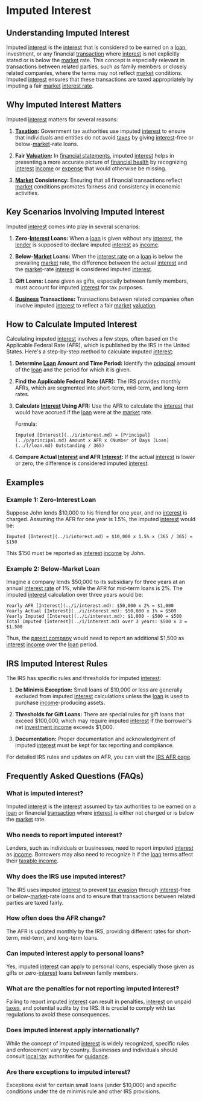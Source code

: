 # Imputed Interest

## Understanding Imputed Interest

Imputed [interest](../i/interest.md) is the [interest](../i/interest.md) that is considered to be earned on a [loan](../l/loan.md), investment, or any financial [transaction](../t/transaction.md) where [interest](../i/interest.md) is not explicitly stated or is below the [market](../m/market.md) rate. This concept is especially relevant in transactions between related parties, such as family members or closely related companies, where the terms may not reflect [market](../m/market.md) conditions. Imputed [interest](../i/interest.md) ensures that these transactions are taxed appropriately by imputing a fair [market](../m/market.md) [interest rate](../i/interest_rate.md).

## Why Imputed Interest Matters

Imputed [interest](../i/interest.md) matters for several reasons:

1. **[Taxation](../t/taxation.md):** Government tax authorities use imputed [interest](../i/interest.md) to ensure that individuals and entities do not avoid [taxes](../t/taxes.md) by giving [interest](../i/interest.md)-free or below-[market](../m/market.md)-rate loans.
   
2. **Fair [Valuation](../v/valuation.md):** In [financial statements](../f/financial_statements.md), imputed [interest](../i/interest.md) helps in presenting a more accurate picture of [financial health](../f/financial_health.md) by recognizing [interest](../i/interest.md) [income](../i/income.md) or [expense](../e/expense.md) that would otherwise be missing.

3. **[Market](../m/market.md) Consistency:** Ensuring that all financial transactions reflect [market](../m/market.md) conditions promotes fairness and consistency in economic activities.

## Key Scenarios Involving Imputed Interest

Imputed [interest](../i/interest.md) comes into play in several scenarios:

1. **Zero-[Interest](../i/interest.md) Loans:** When a [loan](../l/loan.md) is given without any [interest](../i/interest.md), the [lender](../l/lender.md) is supposed to declare imputed [interest](../i/interest.md) as [income](../i/income.md).
   
2. **Below-[Market](../m/market.md) Loans:** When the [interest rate](../i/interest_rate.md) on a [loan](../l/loan.md) is below the prevailing [market](../m/market.md) rate, the difference between the actual [interest](../i/interest.md) and the [market](../m/market.md)-rate [interest](../i/interest.md) is considered imputed [interest](../i/interest.md).

3. **Gift Loans:** Loans given as gifts, especially between family members, must account for imputed [interest](../i/interest.md) for tax purposes.

4. **[Business](../b/business.md) Transactions:** Transactions between related companies often involve imputed [interest](../i/interest.md) to reflect a fair [market](../m/market.md) [valuation](../v/valuation.md).

## How to Calculate Imputed Interest

Calculating imputed [interest](../i/interest.md) involves a few steps, often based on the Applicable Federal Rate (AFR), which is published by the IRS in the United States. Here's a step-by-step method to calculate imputed [interest](../i/interest.md):

1. **Determine [Loan](../l/loan.md) Amount and Time Period:** Identify the [principal](../p/principal.md) amount of the [loan](../l/loan.md) and the period for which it is given.

2. **Find the Applicable Federal Rate (AFR):** The IRS provides monthly AFRs, which are segmented into short-term, mid-term, and long-term rates.

3. **Calculate [Interest](../i/interest.md) Using AFR:** Use the AFR to calculate the [interest](../i/interest.md) that would have accrued if the [loan](../l/loan.md) were at the [market](../m/market.md) rate.

   Formula:
   ```
   Imputed [Interest](../i/interest.md) = [Principal](../p/principal.md) Amount x AFR x (Number of Days [Loan](../l/loan.md) Outstanding / 365)
   ```
   
4. **Compare Actual [Interest](../i/interest.md) and AFR [Interest](../i/interest.md):** If the actual [interest](../i/interest.md) is lower or zero, the difference is considered imputed [interest](../i/interest.md).

## Examples

### Example 1: Zero-Interest Loan

Suppose John lends $10,000 to his friend for one year, and no [interest](../i/interest.md) is charged. Assuming the AFR for one year is 1.5%, the imputed [interest](../i/interest.md) would be:

```
Imputed [Interest](../i/interest.md) = $10,000 x 1.5% x (365 / 365) = $150
```

This $150 must be reported as [interest](../i/interest.md) [income](../i/income.md) by John.

### Example 2: Below-Market Loan

Imagine a company lends $50,000 to its subsidiary for three years at an annual [interest rate](../i/interest_rate.md) of 1%, while the AFR for mid-term loans is 2%. The imputed [interest](../i/interest.md) calculation over three years would be:

```
Yearly AFR [Interest](../i/interest.md): $50,000 x 2% = $1,000
Yearly Actual [Interest](../i/interest.md): $50,000 x 1% = $500
Yearly Imputed [Interest](../i/interest.md): $1,000 - $500 = $500
Total Imputed [Interest](../i/interest.md) over 3 years: $500 x 3 = $1,500
```

Thus, the [parent company](../p/parent_company.md) would need to report an additional $1,500 as [interest](../i/interest.md) [income](../i/income.md) over the [loan](../l/loan.md) period.

## IRS Imputed Interest Rules

The IRS has specific rules and thresholds for imputed [interest](../i/interest.md):

1. **De Minimis Exception:** Small loans of $10,000 or less are generally excluded from imputed [interest](../i/interest.md) calculations unless the [loan](../l/loan.md) is used to purchase [income](../i/income.md)-producing assets.

2. **Thresholds for Gift Loans:** There are special rules for gift loans that exceed $100,000, which may require imputed [interest](../i/interest.md) if the borrower's net [investment income](../i/investment_income.md) exceeds $1,000.

3. **Documentation:** Proper documentation and acknowledgment of imputed [interest](../i/interest.md) must be kept for tax reporting and compliance.

For detailed IRS rules and updates on AFR, you can visit the [IRS AFR page](https://www.irs.gov/applicable-federal-rates).

## Frequently Asked Questions (FAQs)

### What is imputed interest?

Imputed [interest](../i/interest.md) is the [interest](../i/interest.md) assumed by tax authorities to be earned on a [loan](../l/loan.md) or financial [transaction](../t/transaction.md) where [interest](../i/interest.md) is either not charged or is below the [market](../m/market.md) rate.

### Who needs to report imputed interest?

Lenders, such as individuals or businesses, need to report imputed [interest](../i/interest.md) as [income](../i/income.md). Borrowers may also need to recognize it if the [loan](../l/loan.md) terms affect their [taxable income](../t/taxable_income.md).

### Why does the IRS use imputed interest?

The IRS uses imputed [interest](../i/interest.md) to prevent [tax evasion](../t/tax_evasion.md) through [interest](../i/interest.md)-free or below-[market](../m/market.md)-rate loans and to ensure that transactions between related parties are taxed fairly.

### How often does the AFR change?

The AFR is updated monthly by the IRS, providing different rates for short-term, mid-term, and long-term loans.

### Can imputed interest apply to personal loans?

Yes, imputed [interest](../i/interest.md) can apply to personal loans, especially those given as gifts or zero-[interest](../i/interest.md) loans between family members.

### What are the penalties for not reporting imputed interest?

Failing to report imputed [interest](../i/interest.md) can result in penalties, [interest](../i/interest.md) on unpaid [taxes](../t/taxes.md), and potential audits by the IRS. It is crucial to comply with tax regulations to avoid these consequences.

### Does imputed interest apply internationally?

While the concept of imputed [interest](../i/interest.md) is widely recognized, specific rules and enforcement vary by country. Businesses and individuals should consult [local tax](../l/local_tax.md) authorities for [guidance](../g/guidance.md).

### Are there exceptions to imputed interest?

Exceptions exist for certain small loans (under $10,000) and specific conditions under the de minimis rule and other IRS provisions.